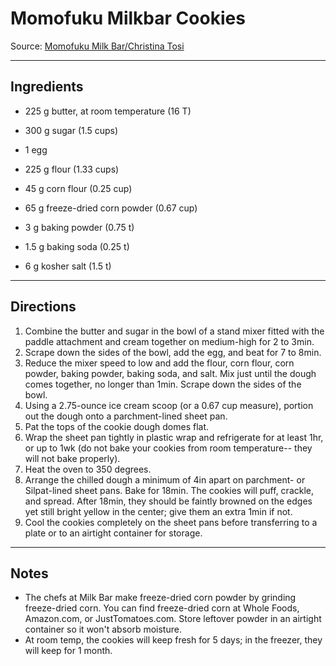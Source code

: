 # Momofuku Milkbar Cookies

Source: [Momofuku Milk Bar/Christina Tosi](http://www.thekitchn.com/christina-tosis-162171)

- - -

## Ingredients

* 225 g butter, at room temperature (16 T)
* 300 g sugar (1.5 cups)

* 1 egg

* 225 g flour (1.33 cups)
* 45 g corn flour (0.25 cup)
* 65 g freeze-dried corn powder (0.67 cup)
* 3 g baking powder (0.75 t)
* 1.5 g baking soda (0.25 t)
* 6 g kosher salt (1.5 t)

- - -

## Directions

1. Combine the butter and sugar in the bowl of a stand mixer fitted with the
paddle attachment and cream together on medium-high for 2 to 3min.
2. Scrape down the sides of the bowl, add the egg, and beat for 7 to 8min.
3. Reduce the mixer speed to low and add the flour, corn flour, corn powder,
baking powder, baking soda, and salt. Mix just until the dough comes together,
no longer than 1min. Scrape down the sides of the bowl.
4. Using a 2.75-ounce ice cream scoop (or a 0.67 cup measure), portion out the
dough onto a parchment-lined sheet pan.
5. Pat the tops of the cookie dough domes flat.
6. Wrap the sheet pan tightly in plastic wrap and refrigerate for at
least 1hr, or up to 1wk (do not bake your cookies from room temperature--
they will not bake properly).
7. Heat the oven to 350 degrees.
8. Arrange the chilled dough a minimum of 4in apart on parchment- or
Silpat-lined sheet pans. Bake for 18min. The cookies will puff, crackle,
and spread. After 18min, they should be faintly browned on the edges yet
still bright yellow in the center; give them an extra 1min if not.
8. Cool the cookies completely on the sheet pans before transferring to a
plate or to an airtight container for storage.

- - -

## Notes

* The chefs at Milk Bar make freeze-dried corn powder by grinding freeze-dried corn. You can find freeze-dried corn at Whole Foods, Amazon.com, or JustTomatoes.com. Store leftover powder in an airtight container so it won't absorb moisture.
* At room temp, the cookies will keep fresh for 5 days; in the freezer, they will keep for 1 month.
